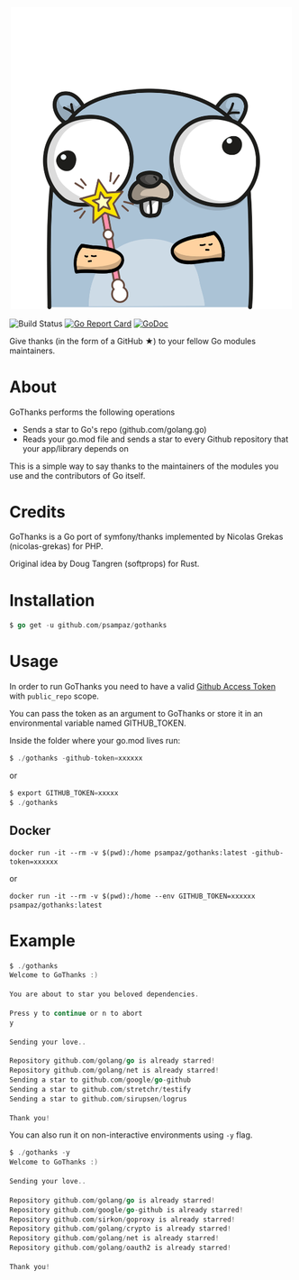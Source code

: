 <p align="center"><img width="500" src="gothanks.png"></p>

![Build Status](https://github.com/psampaz/gothanks/workflows/CI%20Workflow/badge.svg)
[![Go Report Card](https://goreportcard.com/badge/github.com/psampaz/gothanks)](https://goreportcard.com/report/github.com/psampaz/gothanks)
[![GoDoc](https://godoc.org/github.com/psampaz/gothanks?status.svg)](https://godoc.org/github.com/psampaz/gothanks)

Give thanks (in the form of a GitHub ★) to your fellow Go modules maintainers. 

# About

GoThanks performs the following operations

- Sends a star to Go's repo (github.com/golang.go)
- Reads your go.mod file and sends a star to every Github repository that your app/library depends on

This is a simple way to say thanks to the maintainers of the modules you use and the contributors of Go itself.

# Credits

GoThanks is a Go port of symfony/thanks implemented by Nicolas Grekas (nicolas-grekas) for PHP.

Original idea by Doug Tangren (softprops) for Rust.

# Installation

```go
$ go get -u github.com/psampaz/gothanks
```

# Usage

In order to run GoThanks you need to have a valid [Github Access Token](https://help.github.com/en/github/authenticating-to-github/creating-a-personal-access-token-for-the-command-line) with `public_repo` scope. 

You can pass the token as an argument to GoThanks or store it in an environmental variable named GITHUB_TOKEN.

Inside the folder where your go.mod lives run:

```go
$ ./gothanks -github-token=xxxxxx
```

or 

```go
$ export GITHUB_TOKEN=xxxxx
$ ./gothanks
```
## Docker

```
docker run -it --rm -v $(pwd):/home psampaz/gothanks:latest -github-token=xxxxxx
```

or 

```
docker run -it --rm -v $(pwd):/home --env GITHUB_TOKEN=xxxxxx psampaz/gothanks:latest
```

# Example

```go
$ ./gothanks
Welcome to GoThanks :)

You are about to star you beloved dependencies.

Press y to continue or n to abort
y

Sending your love..

Repository github.com/golang/go is already starred!
Repository github.com/golang/net is already starred!
Sending a star to github.com/google/go-github
Sending a star to github.com/stretchr/testify
Sending a star to github.com/sirupsen/logrus

Thank you!
```

You can also run it on non-interactive environments using `-y` flag.

```go
$ ./gothanks -y
Welcome to GoThanks :)

Sending your love..

Repository github.com/golang/go is already starred!
Repository github.com/google/go-github is already starred!
Repository github.com/sirkon/goproxy is already starred!
Repository github.com/golang/crypto is already starred!
Repository github.com/golang/net is already starred!
Repository github.com/golang/oauth2 is already starred!

Thank you!
```
